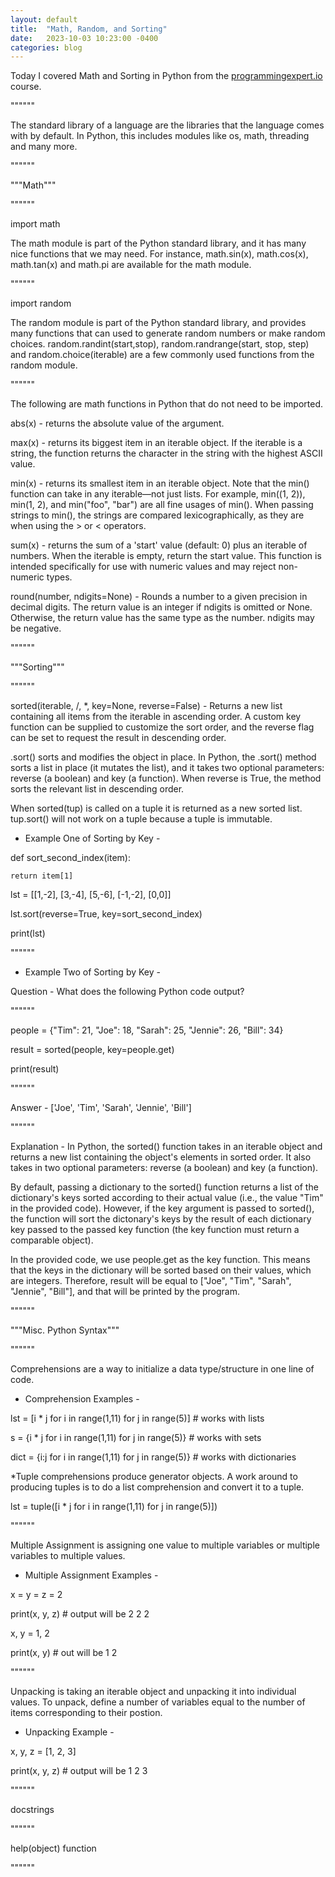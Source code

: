 ```yaml
---
layout: default
title:  "Math, Random, and Sorting"
date:   2023-10-03 10:23:00 -0400
categories: blog
---
```

Today I covered Math and Sorting in Python from the [programmingexpert.io][course-site] course.

""""""

The standard library of a language are the libraries that the language comes with by default. In Python, this includes modules like os, math, threading and many more.

""""""

"""Math"""

""""""

import math

The math module is part of the Python standard library, and it has many nice functions that we may need. For instance, math.sin(x), math.cos(x), math.tan(x) and math.pi are available for the math module.

""""""

import random

The random module is part of the Python standard library, and provides many functions that can used to generate random numbers or make random choices. random.randint(start,stop), random.randrange(start, stop, step) and random.choice(iterable) are a few commonly used functions from the random module.

""""""

The following are math functions in Python that do not need to be imported.

abs(x) - returns the absolute value of the argument.

max(x) - returns its biggest item in an iterable object. If the iterable is a string, the function returns the character in the string with the highest ASCII value.

min(x) - returns its smallest item in an iterable object. Note that the min() function can take in any iterable—not just lists. For example, min((1, 2)), min(1, 2), and min("foo", "bar") are all fine usages of min(). When passing strings to min(), the strings are compared lexicographically, as they are when using the > or < operators.

sum(x) - returns the sum of a 'start' value (default: 0) plus an iterable of numbers. When the iterable is empty, return the start value. This function is intended specifically for use with numeric values and may reject non-numeric types.

round(number, ndigits=None) - Rounds a number to a given precision in decimal digits. The return value is an integer if ndigits is omitted or None.  Otherwise, the return value has the same type as the number.  ndigits may be negative. 

""""""

"""Sorting"""

""""""

sorted(iterable, /, *, key=None, reverse=False) - Returns a new list containing all items from the iterable in ascending order. A custom key function can be supplied to customize the sort order, and the reverse flag can be set to request the result in descending order.

.sort() sorts and modifies the object in place. In Python, the .sort() method sorts a list in place (it mutates the list), and it takes two optional parameters: reverse (a boolean) and key (a function). When reverse is True, the method sorts the relevant list in descending order.

When sorted(tup) is called on a tuple it is returned as a new sorted list. tup.sort() will not work on a tuple because a tuple is immutable.

- Example One of Sorting by Key -

def sort_second_index(item):

    return item[1]

lst = [[1,-2], [3,-4], [5,-6], [-1,-2], [0,0]]

lst.sort(reverse=True, key=sort_second_index)

print(lst)

""""""

- Example Two of Sorting by Key -

Question - What does the following Python code output?

""""""

people = {"Tim": 21, "Joe": 18, "Sarah": 25, "Jennie": 26, "Bill": 34}

result = sorted(people, key=people.get)

print(result)

""""""

Answer - ['Joe', 'Tim', 'Sarah', 'Jennie', 'Bill']

""""""

Explanation - In Python, the sorted() function takes in an iterable object and returns a new list containing the object's elements in sorted order. It also takes in two optional parameters: reverse (a boolean) and key (a function).

By default, passing a dictionary to the sorted() function returns a list of the dictionary's keys sorted according to their actual value (i.e., the value "Tim" in the provided code). However, if the key argument is passed to sorted(), the function will sort the dictonary's keys by the result of each dictionary key passed to the passed key function (the key function must return a comparable object).

In the provided code, we use people.get as the key function. This means that the keys in the dictionary will be sorted based on their values, which are integers. Therefore, result will be equal to ["Joe", "Tim", "Sarah", "Jennie", "Bill"], and that will be printed by the program.

""""""

"""Misc. Python Syntax"""

""""""

Comprehensions are a way to initialize a data type/structure in one line of code.

- Comprehension Examples -

lst = [i * j for i in range(1,11) for j in range(5)]  # works with lists

s = {i * j for i in range(1,11) for j in range(5)}  # works with sets

dict = {i:j for i in range(1,11) for j in range(5)}  # works with dictionaries

*Tuple comprehensions produce generator objects. A work around to producing tuples is to do a list comprehension and convert it to a tuple.

lst = tuple([i * j for i in range(1,11) for j in range(5)])

""""""

Multiple Assignment is assigning one value to multiple variables or multiple variables to multiple values.

- Multiple Assignment Examples -

x = y = z = 2

print(x, y, z)  # output will be 2 2 2

x, y = 1, 2

print(x, y)  # out will be 1 2

""""""

Unpacking is taking an iterable object and unpacking it into individual values. To unpack, define a number of variables equal
to the number of items corresponding to their postion.

- Unpacking Example -

x, y, z = [1, 2, 3]

print(x, y, z)  # output will be 1 2 3

""""""

docstrings

""""""

help(object) function

""""""

[course-site]: https://www.programmingexpert.io/index